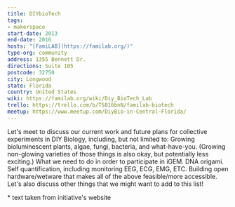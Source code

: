 ```yaml
---
title: DIYbioTech
tags:
- makerspace
start-date: 2013
end-date: 2016
hosts: "[FamiLAB](https://familab.org/)"
type-org: community
address: 1355 Bennett Dr.
directions: Suite 105
postcode: 32750
city: Longwood
state: Florida
country: United States
wiki: https://familab.org/wiki/Diy_BioTech_Lab
trello: https://trello.com/b/T5816bnN/familab-biotech
meetup: https://www.meetup.com/DiyBio-in-Central-Florida/
---
```


Let's meet to discuss our current work and future plans for collective experiments in DIY Biology, including, but not limited to: Growing bioluminescent plants, algae, fungi, bacteria, and what-have-you. (Growing non-glowing varieties of those things is also okay, but potentially less exciting.) What we need to do in order to participate in iGEM. DNA origami. Self quantification, including monitoring EEG, ECG, EMG, ETC. Building open hardware/wetware that makes all of the above feasible/more accessible. Let's also discuss other things that we might want to add to this list!

\* text taken from initiative's website
